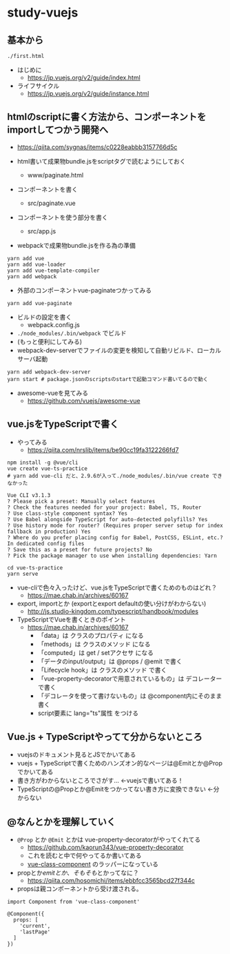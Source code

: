 study-vuejs
========

## 基本から
```
./first.html
```
- はじめに
  - https://jp.vuejs.org/v2/guide/index.html
- ライフサイクル
  - https://jp.vuejs.org/v2/guide/instance.html


## htmlのscriptに書く方法から、コンポーネントをimportしてつかう開発へ
- https://qiita.com/sygnas/items/c0228eabbb3157766d5c


- html書いて成果物bundle.jsをscriptタグで読むようにしておく
  - www/paginate.html
- コンポーネントを書く
  - src/paginate.vue
- コンポーネントを使う部分を書く
  - src/app.js
- webpackで成果物bundle.jsを作る為の準備
```
yarn add vue
yarn add vue-loader
yarn add vue-template-compiler
yarn add webpack
```
- 外部のコンポーネントvue-paginateつかってみる
```
yarn add vue-paginate
```
- ビルドの設定を書く
  - webpack.config.js
- `./node_modules/.bin/webpack` でビルド
- (もっと便利にしてみる)
- webpack-dev-serverでファイルの変更を検知して自動リビルド、ローカルサーバ起動
```
yarn add webpack-dev-server
yarn start # package.jsonのscriptsのstartで起動コマンド書いてるので動く
```
- awesome-vueを見てみる
  - https://github.com/vuejs/awesome-vue

## vue.jsをTypeScriptで書く
- やってみる
  - https://qiita.com/nrslib/items/be90cc19fa3122266fd7
```
npm install -g @vue/cli
vue create vue-ts-practice
# yarn add vue-cli だと、2.9.6が入って./node_modules/.bin/vue create できなかった
```

```
Vue CLI v3.1.3
? Please pick a preset: Manually select features
? Check the features needed for your project: Babel, TS, Router
? Use class-style component syntax? Yes
? Use Babel alongside TypeScript for auto-detected polyfills? Yes
? Use history mode for router? (Requires proper server setup for index fallback in production) Yes
? Where do you prefer placing config for Babel, PostCSS, ESLint, etc.? In dedicated config files
? Save this as a preset for future projects? No
? Pick the package manager to use when installing dependencies: Yarn
```
```
cd vue-ts-practice
yarn serve
```
- vue-cliで色々入ったけど、vue.jsをTypeScriptで書くためのものはどれ？
  - https://mae.chab.in/archives/60167
- export, importとか (exportとexport defaultの使い分けがわからない)
  - http://js.studio-kingdom.com/typescript/handbook/modules
- TypeScriptでVueを書くときのポイント
  - https://mae.chab.in/archives/60167
    - 「data」は クラスのプロパティ になる
    - 「methods」は クラスのメソッド になる
    - 「computed」は get / setアクセサ になる
    - 「データのinput/output」は @props / @emit で書く
    - 「Lifecycle hook」は クラスのメソッド で書く
    - 「vue-property-decoratorで用意されているもの」は デコレーター で書く
    - 「デコレータを使って書けないもの」は @component内にそのまま 書く
    - script要素に lang="ts"属性 をつける


## Vue.js + TypeScriptやってて分からないところ
- vuejsのドキュメント見るとJSでかいてある
- vuejs + TypeScriptで書くためのハンズオン的なページは@Emitとか@Propでかいてある
- 書き方がわからないところでさがす... ←vuejsで書いてある！
- TypeScriptの@Propとか@Emitをつかってない書き方に変換できない ←分からない

## @なんとかを理解していく
- `@Prop` とか `@Emit` とかは vue-property-decoratorがやってくれてる
  - https://github.com/kaorun343/vue-property-decorator
  - これを読むと中で何やってるか書いてある
  - [vue-class-component](https://github.com/vuejs/vue-class-component) のラッパーになっている
- propとか$emitとか、そもそも$とかってなに？
  - https://qiita.com/hosomichi/items/ebbfcc3565bcd27f344c
- propsは親コンポーネントから受け渡される。
```
import Component from 'vue-class-component'

@Component({
  props: [
    'current',
    'lastPage'
  ]
})
```

